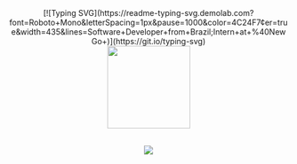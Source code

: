 <div align="center">[![Typing SVG](https://readme-typing-svg.demolab.com?font=Roboto+Mono&letterSpacing=1px&pause=1000&color=4C24F7&center=true&width=435&lines=Software+Developer+from+Brazil;Intern+at+%40NewGo+)](https://git.io/typing-svg)</div>
<div align="center">
  <a href="https://github.com/jonssond">
  <img height="149em" src="https://github-readme-stats.vercel.app/api/top-langs/?username=jonssond&layout=compact&langs_count=7&theme=tokyonight"/>
</div>
    <br>
    <div align="center">
<p align="center">
  <a href="https://skillicons.dev">
    <img src="https://skillicons.dev/icons?i=ts,js,python,java,react,express,nodejs,spring,mongodb,postgresql,mysql,git,docker&theme=dark" />
  </a>
</p>
</div>



